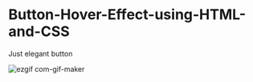 # Button-Hover-Effect-using-HTML-and-CSS
Just elegant button

![ezgif com-gif-maker](https://user-images.githubusercontent.com/60861872/159387801-3f2e51be-13da-4dfb-b4f3-15f83fc79798.gif)
